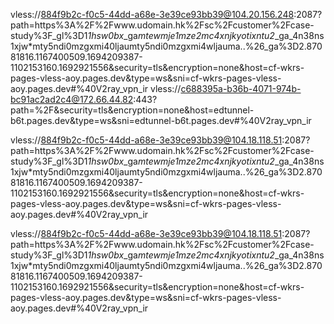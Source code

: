vless://884f9b2c-f0c5-44dd-a68e-3e39ce93bb39@104.20.156.248:2087?path=https%3A%2F%2Fwww.udomain.hk%2Fsc%2Fcustomer%2Fcase-study%3F_gl%3D1*1hsw0bx*_ga*mtewmje1mze2mc4xnjkyotixntu2*_ga_4n38ns1xjw*mty5ndi0mzgxmi40ljaumty5ndi0mzgxmi4wljauma..%26_ga%3D2.87081816.1167400509.1694209387-1102153160.1692921556&security=tls&encryption=none&host=cf-wkrs-pages-vless-aoy.pages.dev&type=ws&sni=cf-wkrs-pages-vless-aoy.pages.dev#%40V2ray_vpn_ir
vless://c688395a-b36b-4071-974b-bc91ac2ad2c4@172.66.44.82:443?path=%2F&security=tls&encryption=none&host=edtunnel-b6t.pages.dev&type=ws&sni=edtunnel-b6t.pages.dev#%40V2ray_vpn_ir

vless://884f9b2c-f0c5-44dd-a68e-3e39ce93bb39@104.18.118.51:2087?path=https%3A%2F%2Fwww.udomain.hk%2Fsc%2Fcustomer%2Fcase-study%3F_gl%3D1*1hsw0bx*_ga*mtewmje1mze2mc4xnjkyotixntu2*_ga_4n38ns1xjw*mty5ndi0mzgxmi40ljaumty5ndi0mzgxmi4wljauma..%26_ga%3D2.87081816.1167400509.1694209387-1102153160.1692921556&security=tls&encryption=none&host=cf-wkrs-pages-vless-aoy.pages.dev&type=ws&sni=cf-wkrs-pages-vless-aoy.pages.dev#%40V2ray_vpn_ir

vless://884f9b2c-f0c5-44dd-a68e-3e39ce93bb39@104.18.118.51:2087?path=https%3A%2F%2Fwww.udomain.hk%2Fsc%2Fcustomer%2Fcase-study%3F_gl%3D1*1hsw0bx*_ga*mtewmje1mze2mc4xnjkyotixntu2*_ga_4n38ns1xjw*mty5ndi0mzgxmi40ljaumty5ndi0mzgxmi4wljauma..%26_ga%3D2.87081816.1167400509.1694209387-1102153160.1692921556&security=tls&encryption=none&host=cf-wkrs-pages-vless-aoy.pages.dev&type=ws&sni=cf-wkrs-pages-vless-aoy.pages.dev#%40V2ray_vpn_ir

